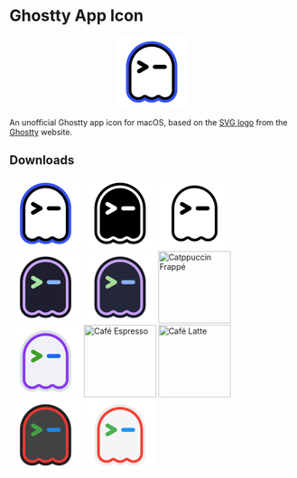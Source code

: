 # Ghostty App Icon

<p align="center"><img src="./iconsets/ghostty-original.iconset/icon_128x128@2x.png" title="Ghostty Original" width="128" height="128"></p>

An unofficial Ghostty app icon for macOS, based on the [SVG logo](https://ghostty.org/_next/static/media/ghostty-logo.6cca3a6b.svg) from the [Ghostty](https://ghostty.org/download) website.

## Downloads

<a href="https://github.com/lukejanicke/ghostty-app-icon/releases/latest/download/ghostty-original.icns"><img src="./iconsets/ghostty-original.iconset/icon_128x128@2x.png" title="Original" width="128" height="128"></a>
<a href="https://github.com/lukejanicke/ghostty-app-icon/releases/latest/download/ghostty-black.icns"><img src="./iconsets/ghostty-black.iconset/icon_128x128@2x.png" title="Black" width="128" height="128"></a>
<a href="https://github.com/lukejanicke/ghostty-app-icon/releases/latest/download/ghostty-white.icns"><img src="./iconsets/ghostty-white.iconset/icon_128x128@2x.png" title="White" width="128" height="128"></a>
<a href="https://github.com/lukejanicke/ghostty-app-icon/releases/latest/download/ghostty-catppuccin-mocha.icns"><img src="./iconsets/ghostty-catppuccin-mocha.iconset/icon_128x128@2x.png" title="Catppuccin Mocha" width="128" height="128"></a>
<a href="https://github.com/lukejanicke/ghostty-app-icon/releases/latest/download/ghostty-catppuccin-macchiato.icns"><img src="./iconsets/ghostty-catppuccin-macchiato.iconset/icon_128x128@2x.png" title="Catppuccin Macchiato" width="128" height="128"></a>
<a href="https://github.com/lukejanicke/ghostty-app-icon/releases/latest/download/ghostty-catppuccin-frappe.icns"><img src="./iconsets/ghostty-catppuccin-frappé.iconset/icon_128x128@2x.png" title="Catppuccin Frappé" width="128" height="128"></a>
<a href="https://github.com/lukejanicke/ghostty-app-icon/releases/latest/download/ghostty-catppuccin-latte.icns"><img src="./iconsets/ghostty-catppuccin-latte.iconset/icon_128x128@2x.png" title="Catppuccin Latte" width="128" height="128"></a>
<a href="https://github.com/lukejanicke/ghostty-app-icon/releases/latest/download/ghostty-cafe-espresso.icns"><img src="./iconsets/ghostty-café-espresso.iconset/icon_128x128@2x.png" title="Café Espresso" width="128" height="128"></a>
<a href="https://github.com/lukejanicke/ghostty-app-icon/releases/latest/download/ghostty-cafe-latte.icns"><img src="./iconsets/ghostty-café-latte.iconset/icon_128x128@2x.png" title="Café Latte" width="128" height="128"></a>
<a href="https://github.com/lukejanicke/ghostty-app-icon/releases/latest/download/ghostty-material-dark.icns"><img src="./iconsets/ghostty-material-dark.iconset/icon_128x128@2x.png" title="Material Dark" width="128" height="128"></a>
<a href="https://github.com/lukejanicke/ghostty-app-icon/releases/latest/download/ghostty-material-light.icns"><img src="./iconsets/ghostty-material-light.iconset/icon_128x128@2x.png" title="Material Light" width="128" height="128"></a>